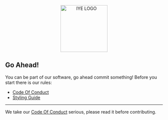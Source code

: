 <div align="center">
	<image height="150px" src="https://github.com/octofex/.github/blob/main/logos/png/logo-color.png?raw=true" alt="IYE LOGO">
</div>

## Go Ahead!
You can be part of our software, go ahead commit something! Before you start there is our rules:
* [Code Of Conduct](https://github.com/octofex/docs/tree/main/contributing/CODE_OF_CONDUCT.md)
* [Styling Guide](https://github.com/octofex/docs/tree/main/styling)

<hr>
We take our <a href="https://github.com/octofex/.github/docs/CODE_OF_CONDUCT.md">Code Of Conduct</a> serious, please read it before contributing.
